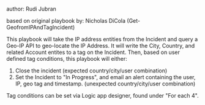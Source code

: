 author: Rudi Jubran

based on original playbook by: Nicholas DiCola (Get-GeofromIPAndTagIncident)

This playbook will take the IP address entities from the Incident and query a Geo-IP API to geo-locate the IP Address. It will write the City, Country, and related Account entites to a tag on the Incident. Then, based on user defined tag conditions, this playbook will either:

1. Close the incident (expected country/city/user combination)
2. Set the Incident to "In Progress", and email an alert containing the user, IP, geo tag and timestamp. (unexpected country/city/user combination)

Tag conditions can be set via Logic app designer, found under "For each 4".
